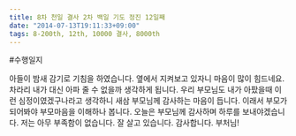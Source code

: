 ```yaml
---
title: 8차 천일 결사 2차 백일 기도 정진 12일째
date: "2014-07-13T19:11:33+09:00"
tags: 8-200th, 12th, 10000 결사, 8000th
---
```


#수행일지

아들이 밤새 감기로 기침을 하였습니다. 옆에서 지켜보고 있자니 마음이 많이 힘드네요. 차라리 내가 대신 아파 줄 수 없을까 생각하게 됩니다. 우리 부모님도 내가 아팠을때 이런 심정이였겠구나라고 생각하니 새삼 부모님께 감사하는 마음이 듭니다. 이래서 부모가 되어봐야 부모마음을 이해하나 봅니다. 오늘은 부모님께 감사하며 하루를 보내야겠습니다. 저는 아무 부족함이 없습니다. 잘 살고 있습니다. 감사합니다. 부처님!
